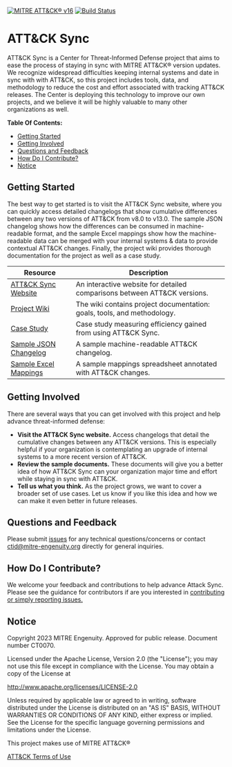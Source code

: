 [![MITRE ATT&CK® v16](https://img.shields.io/badge/MITRE%20ATT%26CK®-v15-red)](https://attack.mitre.org/versions/v16/)
[![Build Status](https://github.com/center-for-threat-informed-defense/attack-sync/actions/workflows/build.yml/badge.svg)](https://github.com/center-for-threat-informed-defense/attack-sync/actions/workflows/build.yml)

# ATT&CK Sync

ATT&CK Sync is a Center for Threat-Informed Defense project that aims to ease the
process of staying in sync with MITRE ATT&CK® version updates. We recognize widespread
difficulties keeping internal systems and date in sync with with ATT&CK, so this project
includes tools, data, and methodology to reduce the cost and effort associated with
tracking ATT&CK releases. The Center is deploying this technology to improve our own
projects, and we believe it will be highly valuable to many other organizations as well.

**Table Of Contents:**

- [Getting Started](#getting-started)
- [Getting Involved](#getting-involved)
- [Questions and Feedback](#questions-and-feedback)
- [How Do I Contribute?](#how-do-i-contribute)
- [Notice](#notice)

## Getting Started

The best way to get started is to visit the ATT&CK Sync website, where you can quickly
access detailed changelogs that show cumulative differences between any two versions of
ATT&CK from v8.0 to v13.0. The sample JSON changelog shows how the differences can be
consumed in machine-readable format, and the sample Excel mappings show how the
machine-readable data can be merged with your internal systems & data to provide
contextual ATT&CK changes. Finally, the project wiki provides thorough documentation for
the project as well as a case study.

| Resource                                                                                                                                       | Description                                                              |
| ---------------------------------------------------------------------------------------------------------------------------------------------- | ------------------------------------------------------------------------ |
| [ATT&CK Sync Website](https://center-for-threat-informed-defense.github.io/attack-sync/)                                                       | An interactive website for detailed comparisons between ATT&CK versions. |
| [Project Wiki](https://github.com/center-for-threat-informed-defense/attack-sync/wiki)                                                         | The wiki contains project documentation: goals, tools, and methodology.  |
| [Case Study](https://github.com/center-for-threat-informed-defense/attack-sync/wiki/Case-Study:-NIST-800-53-Mappings)                          | Case study measuring efficiency gained from using ATT&CK Sync.           |
| [Sample JSON Changelog](https://github.com/center-for-threat-informed-defense/attack-sync/raw/main/samples/attack-changelog-v10.1-v12.1.json)  | A sample machine-readable ATT&CK changelog.                              |
| [Sample Excel Mappings](https://github.com/center-for-threat-informed-defense/attack-sync/raw/main/samples/nist800-53-r5-mappings-output.xlsx) | A sample mappings spreadsheet annotated with ATT&CK changes.             |

## Getting Involved

There are several ways that you can get involved with this project and help
advance threat-informed defense:

- **Visit the ATT&CK Sync website.** Access changelogs that detail the cumulative
  changes between any ATT&CK versions. This is especially helpful if your organization
  is contemplating an upgrade of internal systems to a more recent version of ATT&CK.
- **Review the sample documents.** These documents will give you a better idea of how
  ATT&CK Sync can your organization major time and effort while staying in sync with
  ATT&CK.
- **Tell us what you think.** As the project grows, we want to cover a broader set of
  use cases. Let us know if you like this idea and how we can make it even better in
  future releases.

## Questions and Feedback

Please submit
[issues](https://github.com/center-for-threat-informed-defense/attack-sync/issues) for
any technical questions/concerns or contact ctid@mitre-engenuity.org directly for
general inquiries.

## How Do I Contribute?

We welcome your feedback and contributions to help advance Attack Sync. Please see the
guidance for contributors if are you interested in [contributing or simply reporting
issues.](/CONTRIBUTING.md)

## Notice

Copyright 2023 MITRE Engenuity. Approved for public release. Document number CT0070.

Licensed under the Apache License, Version 2.0 (the "License"); you may not use this
file except in compliance with the License. You may obtain a copy of the License at

http://www.apache.org/licenses/LICENSE-2.0

Unless required by applicable law or agreed to in writing, software distributed under
the License is distributed on an "AS IS" BASIS, WITHOUT WARRANTIES OR CONDITIONS OF ANY
KIND, either express or implied. See the License for the specific language governing
permissions and limitations under the License.

This project makes use of MITRE ATT&CK®

[ATT&CK Terms of Use](https://attack.mitre.org/resources/terms-of-use/)
